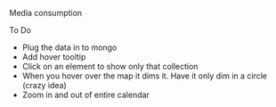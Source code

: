 Media consumption

To Do
- Plug the data in to mongo
- Add hover tooltip
- Click on an element to show only that collection
- When you hover over the map it dims it. Have it only dim in a circle (crazy idea)
- Zoom in and out of entire calendar 